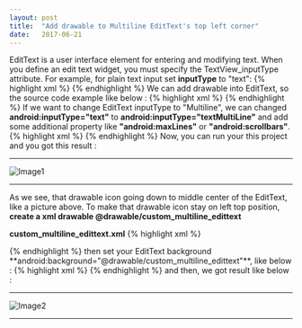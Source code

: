 ```yaml
---
layout: post
title:  "Add drawable to Multiline EditText's top left corner"
date:   2017-06-21
---
```


EditText is a user interface element for entering and modifying text. When you define an edit text widget, you must specify the TextView_inputType attribute. For example, for plain text input set **inputType** to "text": 
{% highlight xml %}
<EditText
     android:id="@+id/plain_text_input"
     android:layout_height="wrap_content"
     android:layout_width="match_parent"
     android:inputType="text"/>
{% endhighlight %} 
We can add drawable into EditText, so the source code example like below :
{% highlight xml %}
 <EditText
     android:id="@+id/plain_text_input"
     android:layout_height="wrap_content"
     android:layout_width="match_parent"
     android:inputType="text"
     android:drawableLeft="@drawable/ic_cellphone_android"
     android:drawablePadding="8dp"/>
{% endhighlight %} 
If we want to change EditText inputType to "Multiline", we can changed **android:inputType="text"** to
**android:inputType="textMultiLine"** and add some additional property like **"android:maxLines"** or **"android:scrollbars"**.
{% highlight xml %}
<EditText
     android:id="@+id/plain_text_input"
     android:layout_height="wrap_content"
     android:layout_width="match_parent"
     android:inputType="textMultiLine"
     android:maxLines="4"
     android:scrollbars="vertical"
     android:drawableLeft="@drawable/ic_cellphone_android"
     android:drawablePadding="8dp"/>
{% endhighlight %} 
Now, you can run your this project and you got this result :

----------
![Image1](https://drive.google.com/uc?id=0Bzu9omikbG_SMVh6aHA5U3Y2WDA)

----------
As we see, that drawable icon going down to middle center of the EditText, like a picture above. To make that drawable icon stay on left top position, **create a xml drawable @drawable/custom_multiline_edittext**

**custom_multiline_edittext.xml**
{% highlight xml %}
<?xml version="1.0" encoding="utf-8"?>
<selector xmlns:android="http://schemas.android.com/apk/res/android">
    <item><layer-list>
    <item android:left="8dp" android:right="8dp" 
    android:bottom="8dp" android:top="8dp">
    <bitmap android:gravity="left|center"
     android:src="@drawable/ic_menu_share"/>
    </item>
    </layer-list></item>
</selector>
{% endhighlight %} 
then set your EditText background **android:background="@drawable/custom_multiline_edittext"**, like below :
{% highlight xml %}
<EditText
      android:id="@+id/plain_text_input"
        android:layout_width="match_parent"
        android:layout_height="wrap_content"
        android:layout_marginTop="5dp"
        android:paddingTop="10dp"
        android:paddingBottom="10dp"
        android:paddingLeft="42dp"
        android:background="@drawable/custom_multiline_edittext"
        android:inputType="textMultiLine"
        android:maxLines="4"
        android:scrollbars="vertical"
        android:textSize="16sp"/>
{% endhighlight %} 
and then, we got result like below :

---
![Image2](https://drive.google.com/uc?id=0Bzu9omikbG_SVjlUU0dzRzlCS28)

---